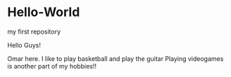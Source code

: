 # Hello-World
my first repository

Hello Guys!

Omar here.
I like to play basketball and play the guitar 
Playing videogames is another part of my hobbies!!
